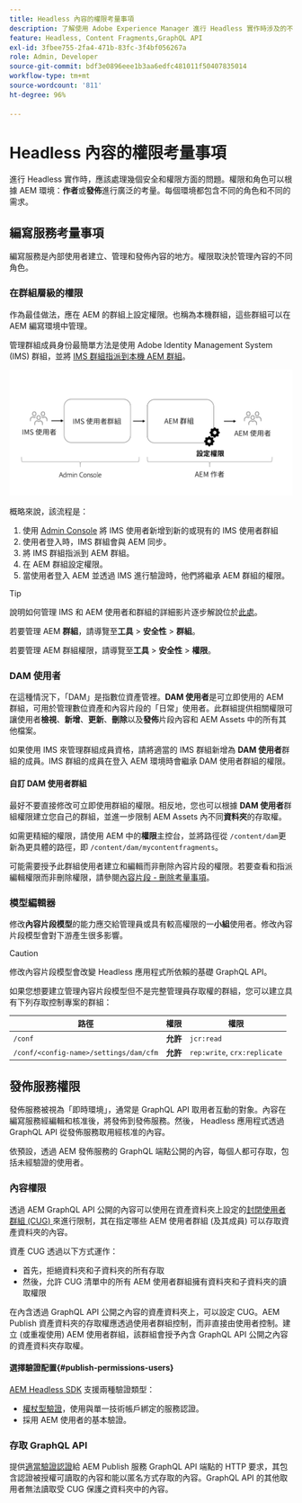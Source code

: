 ```yaml
---
title: Headless 內容的權限考量事項
description: 了解使用 Adobe Experience Manager 進行 Headless 實作時涉及的不同權限和 ACL 考量事項。了解編寫和發佈環境所需的不同角色和可能權限層級。
feature: Headless, Content Fragments,GraphQL API
exl-id: 3fbee755-2fa4-471b-83fc-3f4bf056267a
role: Admin, Developer
source-git-commit: bdf3e0896eee1b3aa6edfc481011f50407835014
workflow-type: tm+mt
source-wordcount: '811'
ht-degree: 96%

---
```


# Headless 內容的權限考量事項

進行 Headless 實作時，應該處理幾個安全和權限方面的問題。權限和角色可以根據 AEM 環境：**作者**&#x200B;或&#x200B;**發佈**&#x200B;進行廣泛的考量。每個環境都包含不同的角色和不同的需求。

## 編寫服務考量事項

編寫服務是內部使用者建立、管理和發佈內容的地方。權限取決於管理內容的不同角色。

### 在群組層級的權限

作為最佳做法，應在 AEM 的群組上設定權限。也稱為本機群組，這些群組可以在 AEM 編寫環境中管理。

管理群組成員身份最簡單方法是使用 Adobe Identity Management System (IMS) 群組，並將 [IMS 群組指派到本機 AEM 群組](https://experienceleague.adobe.com/docs/experience-manager-cloud-service/content/security/ims-support.html#managing-permissions-in-aem)。

![Admin Console 權限流程](assets/admin-console-aem-group-permissions.png)

概略來說，該流程是：

1. 使用 [Admin Console](https://adminconsole.adobe.com/) 將 IMS 使用者新增到新的或現有的 IMS 使用者群組
1. 使用者登入時，IMS 群組會與 AEM 同步。
1. 將 IMS 群組指派到 AEM 群組。
1. 在 AEM 群組設定權限。
1. 當使用者登入 AEM 並透過 IMS 進行驗證時，他們將繼承 AEM 群組的權限。

>[!TIP]
>
> 說明如何管理 IMS 和 AEM 使用者和群組的詳細影片逐步解說位於[此處](https://experienceleague.adobe.com/docs/experience-manager-learn/cloud-service/accessing/overview.html)。

若要管理 AEM **群組**，請導覽至&#x200B;**工具** > **安全性** > **群組**。

若要管理 AEM 群組權限，請導覽至&#x200B;**工具** > **安全性** > **權限**。

### DAM 使用者

在這種情況下，「DAM」是指數位資產管裡。**DAM 使用者**&#x200B;是可立即使用的 AEM 群組，可用於管理數位資產和內容片段的「日常」使用者。此群組提供相關權限可讓使用者&#x200B;**檢視**、**新增**、**更新**、**刪除**&#x200B;以及&#x200B;**發佈**&#x200B;片段內容和 AEM Assets 中的所有其他檔案。

如果使用 IMS 來管理群組成員資格，請將適當的 IMS 群組新增為 **DAM 使用者**&#x200B;群組的成員。IMS 群組的成員在登入 AEM 環境時會繼承 DAM 使用者群組的權限。

#### 自訂 DAM 使用者群組

最好不要直接修改可立即使用群組的權限。相反地，您也可以根據 **DAM 使用者**&#x200B;群組權限建立您自己的群組，並進一步限制 AEM Assets 內不同&#x200B;**資料夾**&#x200B;的存取權。

如需更精細的權限，請使用 AEM 中的&#x200B;**權限**&#x200B;主控台，並將路徑從 `/content/dam`更新為更具體的路徑，即 `/content/dam/mycontentfragments`。

可能需要授予此群組使用者建立和編輯而非刪除內容片段的權限。若要查看和指派編輯權限而非刪除權限，請參閱[內容片段 - 刪除考量事項](/help/sites-cloud/administering/content-fragments/delete-considerations.md)。

### 模型編輯器

修改&#x200B;**內容片段模型**&#x200B;的能力應交給管理員或具有較高權限的一&#x200B;**小組**&#x200B;使用者。修改內容片段模型會對下游產生很多影響。

>[!CAUTION]
>
>修改內容片段模型會改變 Headless 應用程式所依賴的基礎 GraphQL API。

如果您想要建立管理內容片段模型但不是完整管理員存取權的群組，您可以建立具有下列存取控制專案的群組：

| 路徑 | 權限 | 權限 |
|-----| -------------| ---------|
| `/conf` | **允許** | `jcr:read` |
| `/conf/<config-name>/settings/dam/cfm` | **允許** | `rep:write`, `crx:replicate` |

## 發佈服務權限

發佈服務被視為「即時環境」，通常是 GraphQL API 取用者互動的對象。內容在編寫服務經編輯和核准後，將發佈到發佈服務。然後， Headless 應用程式透過 GraphQL API 從發佈服務取用經核准的內容。

依預設，透過 AEM 發佈服務的 GraphQL 端點公開的內容，每個人都可存取，包括未經驗證的使用者。

### 內容權限

透過 AEM GraphQL API 公開的內容可以使用在資產資料夾上設定的[封閉使用者群組 (CUG) ](https://experienceleague.adobe.com/docs/experience-manager-learn/assets/advanced/closed-user-groups.html) 來進行限制，其在指定哪些 AEM 使用者群組 (及其成員) 可以存取資產資料夾的內容。

資產 CUG 透過以下方式運作：

* 首先，拒絕資料夾和子資料夾的所有存取
* 然後，允許 CUG 清單中的所有 AEM 使用者群組擁有資料夾和子資料夾的讀取權限

在內含透過 GraphQL API 公開之內容的資產資料夾上，可以設定 CUG。AEM Publish 資產資料夾的存取權應透過使用者群組控制，而非直接由使用者控制。建立 (或重複使用) AEM 使用者群組，該群組會授予內含 GraphQL API 公開之內容的資產資料夾存取權。

#### 選擇驗證配置{#publish-permissions-users}

[AEM Headless SDK](https://github.com/adobe/aem-headless-client-js#create-aemheadless-client) 支援兩種驗證類型：

* [權杖型驗證](/help/implementing/developing/introduction/generating-access-tokens-for-server-side-apis.md)，使用與單一技術帳戶綁定的服務認證。
* 採用 AEM 使用者的基本驗證。

### 存取 GraphQL API

提供[適當驗證認證](https://github.com/adobe/aem-headless-client-js#create-aemheadless-client)給 AEM Publish 服務 GraphQL API 端點的 HTTP 要求，其包含認證被授權可讀取的內容和能以匿名方式存取的內容。GraphQL API 的其他取用者無法讀取受 CUG 保護之資料夾中的內容。

